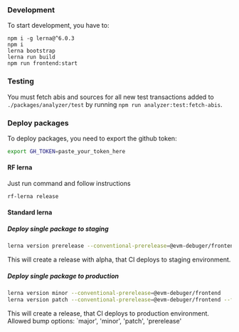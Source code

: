 ### Development

To start development, you have to:

```
npm i -g lerna@^6.0.3
npm i
lerna bootstrap
lerna run build
npm run frontend:start
```

### Testing

You must fetch abis and sources for all new test transactions added to `./packages/analyzer/test` by running `npm run analyzer:test:fetch-abis`.

### Deploy packages

To deploy packages, you need to export the github token:

```bash
export GH_TOKEN=paste_your_token_here
```

#### RF lerna

Just run command and follow instructions

```bash
rf-lerna release
```

#### Standard lerna

##### Deploy single package to staging

```bash
lerna version prerelease --conventional-prerelease=@evm-debuger/frontend
```

This will create a release with alpha, that CI deploys to staging environment.

##### Deploy single package to production

```bash
lerna version minor --conventional-prerelease=@evm-debuger/frontend
lerna version patch --conventional-prerelease=@evm-debuger/frontend --force-publish
```

This will create a release, that CI deploys to production environment.
Allowed bump options: `major', 'minor', 'patch', 'prerelease'
